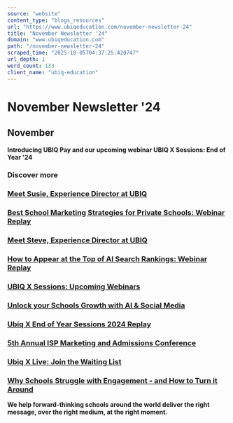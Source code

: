 ```yaml
---
source: "website"
content_type: "blogs_resources"
url: "https://www.ubiqeducation.com/november-newsletter-24"
title: "November Newsletter '24"
domain: "www.ubiqeducation.com"
path: "/november-newsletter-24"
scraped_time: "2025-10-05T04:37:25.420747"
url_depth: 1
word_count: 133
client_name: "ubiq-education"
---
```


# November Newsletter '24

## November

**Introducing UBIQ Pay and our upcoming webinar UBIQ X Sessions: End of Year '24**

### Discover more

### [Meet Susie, Experience Director at UBIQ](/meet-susie-experience-director)

### [Best School Marketing Strategies for Private Schools: Webinar Replay](/ubiq-x-sessions-school-marketing-strategy-webinar)

### [Meet Steve, Experience Director at UBIQ](/meet-steve-experience-director)

### [How to Appear at the Top of AI Search Rankings: Webinar Replay](/ubiq-x-sessions-how-to-get-your-school-listed-on-ai)

### [UBIQ X Sessions: Upcoming Webinars](/ubiq-x-sessions-webinars)

### [Unlock your Schools Growth with AI & Social Media](/unlock-your-schools-growth-with-ai-and-social-media)

### [Ubiq X End of Year Sessions 2024 Replay](/ubiq-x-end-of-year-sessions-2024)

### [5th Annual ISP Marketing and Admissions Conference](/5th-annual-isp-marketing-and-admissions-conference)

### [Ubiq X Live: Join the Waiting List](/ubiq-x-live-waitlist)

### [Why Schools Struggle with Engagement - and How to Turn it Around](/why-schools-struggle-with-engagement-and-how-to-turn-it-around)

**We help forward-thinking schools around the world deliver the right message, over the right medium, at the right moment.**
